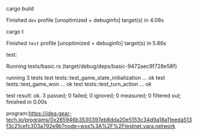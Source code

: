 cargo build

  Finished `dev` profile [unoptimized + debuginfo] target(s) in 4.08s

cargo t

Finished `test` profile [unoptimized + debuginfo] target(s) in 5.86s

test:

Running tests/basic.rs (target/debug/deps/basic-9472aec9f728e58f)

running 3 tests
test tests::test_game_state_initialization ... ok
test tests::test_game_won ... ok
test tests::test_turn_action ... ok

test result: ok. 3 passed; 0 failed; 0 ignored; 0 measured; 0 filtered out; finished in 0.00s



program:https://idea.gear-tech.io/programs/0x265946b3530397eb8dda20e5153c34d9a18a11eeda513f3c21cefc303a792e9b?node=wss%3A%2F%2Ftestnet.vara.network

